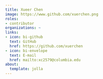 ```yaml
---
title: Xueer Chen
image: https://www.github.com/xuerchen.png
roles:
- contributor
organizations: ~
links:
- icon: bi-github
  text: GitHub
  href: https://github.com/xuerchen
- icon: bi-envelope
  text: E-mail
  href: mailto:xc2579@columbia.edu
about:
  template: jolla
---
```


